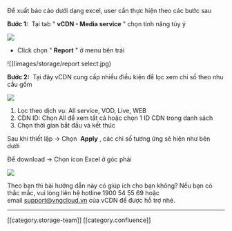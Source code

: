 Để xuất báo cáo dưới dạng excel, user cần thực hiện theo các bước sau 

 **Bước 1:**  Tại tab " **vCDN - Media service** " chọn tính năng tùy ý

![](images/storage/image2020-1-13_11-55-34.png)


* Click chọn " **Report** " ở menu bên trái

![](images/storage/report select.jpg)

 **Bước 2:**  Tại đây vCDN cung cấp nhiều điều kiện để lọc xem chỉ số theo nhu cầu gồm

![](images/storage/image2019-5-23_23-16-59.png)


1. Lọc theo dịch vụ: All service, VOD, Live, WEB 
1. CDN ID: Chọn All để xem tất cả hoặc chọn 1 ID CDN trong danh sách 
1. Chọn thời gian bắt đầu và kết thúc 

Sau khi thiết lập → Chọn  **Apply** , các chỉ số tương ứng sẽ hiện như bên dưới 

Để download → Chọn icon Excel ở góc phải

![](images/storage/image2019-5-23_23-17-11.png)



Theo bạn thì bài hướng dẫn này có giúp ích cho bạn không? Nếu bạn có thắc mắc, vui lòng liên hệ hotline 1900 54 55 69 hoặc email [support@vngcloud.vn](mailto:support@vngcloud.vn) của vCDN để được hỗ trợ nhé.



*****

[[category.storage-team]] 
[[category.confluence]] 
